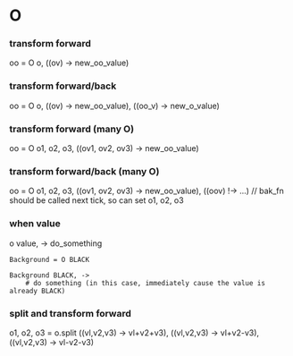 # O
### transform forward
oo = O o, ((ov) -> new_oo_value)

### transform forward/back
oo = O o, ((ov) -> new_oo_value), ((oo_v) -> new_o_value)

### transform forward (many O)
oo = O o1, o2, o3, ((ov1, ov2, ov3) -> new_oo_value)

### transform forward/back (many O)
oo = O o1, o2, o3, ((ov1, ov2, ov3) -> new_oo_value), ((oov) !-> ...)
// bak_fn should be called next tick, so can set o1, o2, o3

### when value
o value, -> do_something

```
Background = O BLACK

Background BLACK, ->
    # do something (in this case, immediately cause the value is already BLACK)
```

### split and transform forward
o1, o2, o3 = o.split ((vl,v2,v3) -> vl+v2+v3), ((vl,v2,v3) -> vl+v2-v3), ((vl,v2,v3) -> vl-v2-v3)
